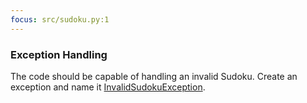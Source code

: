 ```yaml
---
focus: src/sudoku.py:1
---
```

### Exception Handling

The code should be capable of handling an invalid Sudoku. Create an exception and name it [InvalidSudokuException](src/sudoku.py:1).